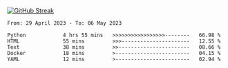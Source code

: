 [![GitHub Streak](https://streak-stats.demolab.com?user=renren-017&theme=sea&hide_border=true&background=DD272700)](https://git.io/streak-stats)

<!--START_SECTION:waka-->

```text
From: 29 April 2023 - To: 06 May 2023

Python            4 hrs 55 mins   >>>>>>>>>>>>>>>>>--------   66.98 %
HTML              55 mins         >>>----------------------   12.55 %
Text              38 mins         >>-----------------------   08.66 %
Docker            18 mins         >------------------------   04.15 %
YAML              12 mins         >------------------------   02.94 %
```

<!--END_SECTION:waka-->
